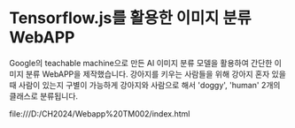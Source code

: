 # Tensorflow.js를 활용한 이미지 분류 WebAPP
Google의 teachable machine으로 만든 AI 이미지 분류 모델을 활용하여 간단한 이미지 분류 WebAPP을 제작했습니다.
강아지를 키우는 사람들을 위해 강아지 혼자 있을 때 사람이 있는지 구별이 가능하게 강아지와 사람으로 해서 'doggy', 'human' 2개의 클래스로 분류됩니다.

file:///D:/CH2024/Webapp%20TM002/index.html
